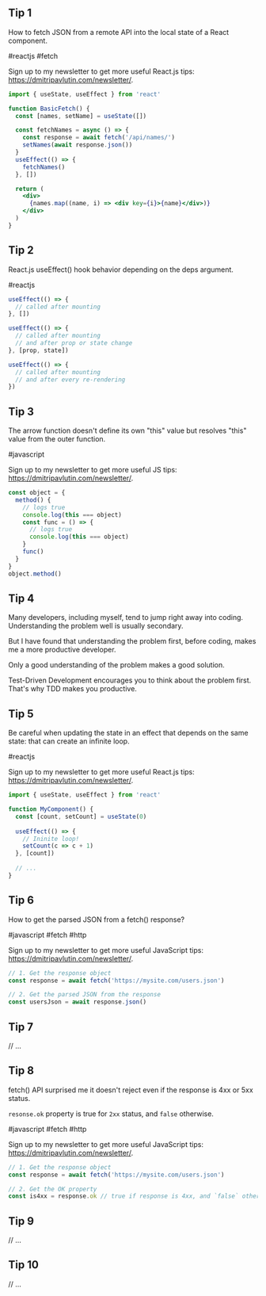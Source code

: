 
## Tip 1

How to fetch JSON from a remote API into the local state of a React component.  

#reactjs #fetch

Sign up to my newsletter to get more useful React.js tips: https://dmitripavlutin.com/newsletter/.

```jsx
import { useState, useEffect } from 'react'

function BasicFetch() {
  const [names, setName] = useState([])

  const fetchNames = async () => {
    const response = await fetch('/api/names/')
    setNames(await response.json())
  }
  useEffect(() => {
    fetchNames()
  }, [])

  return (
    <div>
      {names.map((name, i) => <div key={i}>{name}</div>)}
    </div>
  )
}
```

## Tip 2

React.js useEffect() hook behavior depending on the deps argument.

#reactjs

```javascript
useEffect(() => {
  // called after mounting
}, [])

useEffect(() => {
  // called after mounting
  // and after prop or state change
}, [prop, state])

useEffect(() => {
  // called after mounting
  // and after every re-rendering
})
```

## Tip 3

The arrow function doesn't define its own "this" value but resolves "this" value from the outer function.

#javascript

Sign up to my newsletter to get more useful JS tips: https://dmitripavlutin.com/newsletter/.

```javascript
const object = {
  method() {
    // logs true
    console.log(this === object)
    const func = () => {
      // logs true
      console.log(this === object)
    }
    func()
  }
}
object.method()
```

## Tip 4

Many developers, including myself, tend to jump right away into coding. Understanding the problem well is usually secondary.

But I have found that understanding the problem first, before coding, makes me a more productive developer.  

Only a good understanding of the problem makes a good solution.

Test-Driven Development encourages you to think about the problem first. That's why TDD makes you productive.  

## Tip 5

Be careful when updating the state in an effect that depends on the same state: that can create an infinite loop.

#reactjs

Sign up to my newsletter to get more useful React.js tips: https://dmitripavlutin.com/newsletter/.

```jsx
import { useState, useEffect } from 'react'

function MyComponent() {
  const [count, setCount] = useState(0)
  
  useEffect(() => {
    // Ininite loop!
    setCount(c => c + 1)
  }, [count])
  
  // ...
}
```

## Tip 6

How to get the parsed JSON from a fetch() response?

#javascript #fetch #http

Sign up to my newsletter to get more useful JavaScript tips: https://dmitripavlutin.com/newsletter/.

```javascript
// 1. Get the response object
const response = await fetch('https://mysite.com/users.json')

// 2. Get the parsed JSON from the response
const usersJson = await response.json()
```

## Tip 7

// ...

## Tip 8

fetch() API surprised me it doesn't reject even if the response is 4xx or 5xx status. 

`resonse.ok` property is true for `2xx` status, and `false` otherwise.

#javascript #fetch #http

Sign up to my newsletter to get more useful JavaScript tips: https://dmitripavlutin.com/newsletter/.

```javascript
// 1. Get the response object
const response = await fetch('https://mysite.com/users.json')

// 2. Get the OK property
const is4xx = response.ok // true if response is 4xx, and `false` otherwise
```

## Tip 9

// ...

## Tip 10

// ...